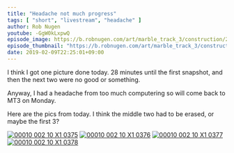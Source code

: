 ```yaml
---
title: "Headache not much progress"
tags: [ "short", "livestream", "headache" ]
author: Rob Nugen
youtube: -GgW0kLxpwQ
episode_image: https://b.robnugen.com/art/marble_track_3/construction/2019/dr_greene_holding_ghost_marble_feb_2019.jpg
episode_thumbnail: "https://b.robnugen.com/art/marble_track_3/construction/2019/thumbs/dr_greene_holding_ghost_marble_feb_2019.jpg"
date: 2019-02-09T22:25:01+09:00
---
```


I think I got one picture done today.  28 minutes until the first
snapshot, and then the next two were no good or something.

Anyway, I had a headache from too much computering so will come back
to MT3 on Monday.

Here are the pics from today.  I think the middle two had to be
erased, or maybe the first 3?

[![00010 002 10 X1 0375](//b.robnugen.com/art/marble_track_3/frames/2018/thumbs/00010_002_10_X1_0375.jpg)](//b.robnugen.com/art/marble_track_3/frames/2018/00010_002_10_X1_0375.jpg)
[![00010 002 10 X1 0376](//b.robnugen.com/art/marble_track_3/frames/2018/thumbs/00010_002_10_X1_0376.jpg)](//b.robnugen.com/art/marble_track_3/frames/2018/00010_002_10_X1_0376.jpg)
[![00010 002 10 X1 0377](//b.robnugen.com/art/marble_track_3/frames/2018/thumbs/00010_002_10_X1_0377.jpg)](//b.robnugen.com/art/marble_track_3/frames/2018/00010_002_10_X1_0377.jpg)
[![00010 002 10 X1 0378](//b.robnugen.com/art/marble_track_3/frames/2018/thumbs/00010_002_10_X1_0378.jpg)](//b.robnugen.com/art/marble_track_3/frames/2018/00010_002_10_X1_0378.jpg)
